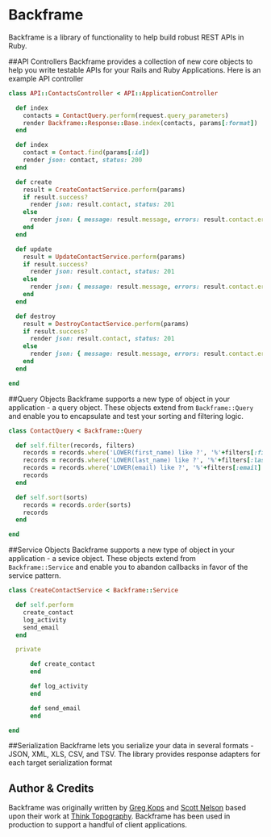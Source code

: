 # Backframe
Backframe is a library of functionality to help build robust REST APIs in Ruby.

##API Controllers
Backframe provides a collection of new core objects to help you write testable
APIs for your Rails and Ruby Applications. Here is an example API controller

```Ruby
class API::ContactsController < API::ApplicationController

  def index
    contacts = ContactQuery.perform(request.query_parameters)
    render Backframe::Response::Base.index(contacts, params[:format])
  end

  def index
    contact = Contact.find(params[:id])
    render json: contact, status: 200
  end

  def create
    result = CreateContactService.perform(params)
    if result.success?
      render json: result.contact, status: 201
    else
      render json: { message: result.message, errors: result.contact.errors }, status: 422
    end
  end

  def update
    result = UpdateContactService.perform(params)
    if result.success?
      render json: result.contact, status: 201
    else
      render json: { message: result.message, errors: result.contact.errors }, status: 422
    end
  end

  def destroy
    result = DestroyContactService.perform(params)
    if result.success?
      render json: result.contact, status: 201
    else
      render json: { message: result.message, errors: result.contact.errors }, status: 422
    end
  end

end
```

##Query Objects
Backframe supports a new type of object in your application - a query object.
These objects extend from `Backframe::Query` and enable you to encapsulate and
test your sorting and filtering logic.

```Ruby
class ContactQuery < Backframe::Query

  def self.filter(records, filters)
    records = records.where('LOWER(first_name) like ?', '%'+filters[:first_name].downcase+'%') if filters.key?(:first_name)
    records = records.where('LOWER(last_name) like ?', '%'+filters[:last_name].downcase+'%') if filters.key?(:last_name)
    records = records.where('LOWER(email) like ?', '%'+filters[:email].downcase+'%') if filters.key?(:email)
    records
  end

  def self.sort(sorts)
    records = records.order(sorts)
    records
  end

end
```

##Service Objects
Backframe supports a new type of object in your application - a sevice object.
These objects extend from `Backframe::Service` and enable you to abandon
callbacks in favor of the service pattern.

```Ruby
class CreateContactService < Backframe::Service

  def self.perform
    create_contact
    log_activity
    send_email
  end

  private

      def create_contact
      end

      def log_activity
      end

      def send_email
      end

end
```

##Serialization
Backframe lets you serialize your data in several formats - JSON, XML, XLS, CSV,
and TSV. The library provides response adapters for each target serialization
format

## Author & Credits
Backframe was originally written by [Greg Kops](https://github.com/mochini) and
[Scott Nelson](https://github.com/scttnlsn) based upon their work at
[Think Topography](http://thinktopography.com). Backframe has been used in
production to support a handful of client applications.
